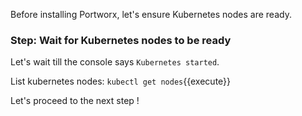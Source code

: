 Before installing Portworx, let's ensure Kubernetes nodes are ready.

### Step: Wait for Kubernetes nodes to be ready

Let's wait till the console says `Kubernetes started`.

List kubernetes nodes: `kubectl get nodes`{{execute}}

Let's proceed to the next step !